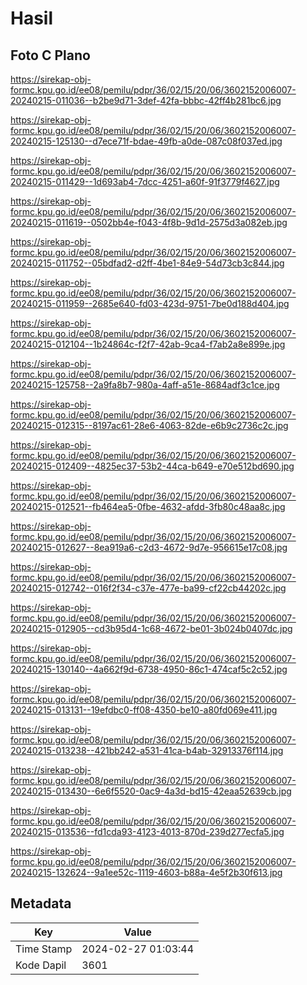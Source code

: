 # Hasil

## Foto C Plano

https://sirekap-obj-formc.kpu.go.id/ee08/pemilu/pdpr/36/02/15/20/06/3602152006007-20240215-011036--b2be9d71-3def-42fa-bbbc-42ff4b281bc6.jpg

https://sirekap-obj-formc.kpu.go.id/ee08/pemilu/pdpr/36/02/15/20/06/3602152006007-20240215-125130--d7ece71f-bdae-49fb-a0de-087c08f037ed.jpg

https://sirekap-obj-formc.kpu.go.id/ee08/pemilu/pdpr/36/02/15/20/06/3602152006007-20240215-011429--1d693ab4-7dcc-4251-a60f-91f3779f4627.jpg

https://sirekap-obj-formc.kpu.go.id/ee08/pemilu/pdpr/36/02/15/20/06/3602152006007-20240215-011619--0502bb4e-f043-4f8b-9d1d-2575d3a082eb.jpg

https://sirekap-obj-formc.kpu.go.id/ee08/pemilu/pdpr/36/02/15/20/06/3602152006007-20240215-011752--05bdfad2-d2ff-4be1-84e9-54d73cb3c844.jpg

https://sirekap-obj-formc.kpu.go.id/ee08/pemilu/pdpr/36/02/15/20/06/3602152006007-20240215-011959--2685e640-fd03-423d-9751-7be0d188d404.jpg

https://sirekap-obj-formc.kpu.go.id/ee08/pemilu/pdpr/36/02/15/20/06/3602152006007-20240215-012104--1b24864c-f2f7-42ab-9ca4-f7ab2a8e899e.jpg

https://sirekap-obj-formc.kpu.go.id/ee08/pemilu/pdpr/36/02/15/20/06/3602152006007-20240215-125758--2a9fa8b7-980a-4aff-a51e-8684adf3c1ce.jpg

https://sirekap-obj-formc.kpu.go.id/ee08/pemilu/pdpr/36/02/15/20/06/3602152006007-20240215-012315--8197ac61-28e6-4063-82de-e6b9c2736c2c.jpg

https://sirekap-obj-formc.kpu.go.id/ee08/pemilu/pdpr/36/02/15/20/06/3602152006007-20240215-012409--4825ec37-53b2-44ca-b649-e70e512bd690.jpg

https://sirekap-obj-formc.kpu.go.id/ee08/pemilu/pdpr/36/02/15/20/06/3602152006007-20240215-012521--fb464ea5-0fbe-4632-afdd-3fb80c48aa8c.jpg

https://sirekap-obj-formc.kpu.go.id/ee08/pemilu/pdpr/36/02/15/20/06/3602152006007-20240215-012627--8ea919a6-c2d3-4672-9d7e-956615e17c08.jpg

https://sirekap-obj-formc.kpu.go.id/ee08/pemilu/pdpr/36/02/15/20/06/3602152006007-20240215-012742--016f2f34-c37e-477e-ba99-cf22cb44202c.jpg

https://sirekap-obj-formc.kpu.go.id/ee08/pemilu/pdpr/36/02/15/20/06/3602152006007-20240215-012905--cd3b95d4-1c68-4672-be01-3b024b0407dc.jpg

https://sirekap-obj-formc.kpu.go.id/ee08/pemilu/pdpr/36/02/15/20/06/3602152006007-20240215-130140--4a662f9d-6738-4950-86c1-474caf5c2c52.jpg

https://sirekap-obj-formc.kpu.go.id/ee08/pemilu/pdpr/36/02/15/20/06/3602152006007-20240215-013131--19efdbc0-ff08-4350-be10-a80fd069e411.jpg

https://sirekap-obj-formc.kpu.go.id/ee08/pemilu/pdpr/36/02/15/20/06/3602152006007-20240215-013238--421bb242-a531-41ca-b4ab-32913376f114.jpg

https://sirekap-obj-formc.kpu.go.id/ee08/pemilu/pdpr/36/02/15/20/06/3602152006007-20240215-013430--6e6f5520-0ac9-4a3d-bd15-42eaa52639cb.jpg

https://sirekap-obj-formc.kpu.go.id/ee08/pemilu/pdpr/36/02/15/20/06/3602152006007-20240215-013536--fd1cda93-4123-4013-870d-239d277ecfa5.jpg

https://sirekap-obj-formc.kpu.go.id/ee08/pemilu/pdpr/36/02/15/20/06/3602152006007-20240215-132624--9a1ee52c-1119-4603-b88a-4e5f2b30f613.jpg


## Metadata

| Key        | Value               |
| ---------- | ------------------- |
| Time Stamp | 2024-02-27 01:03:44 |
| Kode Dapil | 3601                |



